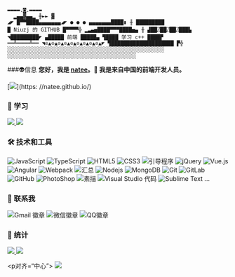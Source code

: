 ```
▬▬▬▬.◙.▬▬▬▬
  ▂▄▄▓▄▄▂ ╫►► ▓
◢◤ █▀▀████▄▄▄▄▄▄▄◢◤ ● ● ● ▄▄▄▄▄▄▄████▮ ╫ █████████
█ Niuzj 的 GITHUB █▀▀▀▀╬ ▂▃▄▅████▀▀▀████▅▄ ╫ ▟██⍁██⍁██⍁███▙
◥█████████◤ ▄█████ 前端 █████▄ ▜████ 学习 c++ ████▛
══╩════╩══ ◥⊙▲⊙▲⊙▲⊙▲⊙▲⊙▲⊙▲⊙▲⊙▲◤ ▜████████████████████ ▛╬
░░░░░░░░░░░░░░░░░░░░░░░░░░░░░░░░░░░░░░░░░░░░░░░░░░ ░░░░░░░░░░░░░░░░░░░░░░░░░░░░░░░░░░░░░░░░░
```

###👽信息
**您好，我是 [natee](https://natee.github.io/website)。👋 我是来自中国的前端开发人员。**

[<img src ="https://img.shields.io/badge/🌐-natee.github.io-%23.svg?style=for-the-badge&logo=&logoColor=white%22">](https: //natee.github.io/)

### 💯 学习

<a href="https://github.com/natee/awesome-ppt">
  <img src="https://github-readme-stats.vercel.app/api/pin/?username=natee&repo=awesome-ppt&theme=onedark" />
</a>
<a href="https://github.com/natee/build-your-own-vue-next">
  <img src="https://github-readme-stats.vercel.app/api/pin/?username=natee&repo=build-your-own-vue-next&theme=onedark" />
</a>

### 🛠 技术和工具

![JavaScript](https://img.shields.io/badge/-JavaScript-black?style=flat-square&logo=javascript)
![TypeScript](https://img.shields.io/badge/-TypeScript-007ACC?style=flat-square&logo=typescript)
![HTML5](https://img.shields.io/badge/-HTML5-E34F26?style=flat-square&logo=html5&logoColor=white)
![CSS3](https://img.shields.io/badge/-CSS3-1572B6?style=flat-square&logo=css3)
![引导程序](https://img.shields.io/badge/-Bootstrap-563D7C?style=flat-square&logo=bootstrap)
![jQuery](https://img.shields.io/badge/-jQuery-0769AD?style=flat-square&logo=jQuery&logoColor=white)
![Vue.js](https://img.shields.io/badge/-Vuejs-4FC08D?style=flat-square&logo=vue.js&logoColor=white)
![Angular](https://img.shields.io/badge/-Angular-DD0031?style=flat-square&logo=angular)
![Webpack](https://img.shields.io/badge/-Webpack-8DD6F9?style=flat-square&logo=Webpack&logoColor=gray)
![汇总](https://img.shields.io/badge/-rollup.js-EC4A3F?style=flat-square&logo=rollup.js&logoColor=white)
![Nodejs](https://img.shields.io/badge/-Nodejs-339933?style=flat-square&logo=Node.js&logoColor=white)
![MongoDB](https://img.shields.io/badge/-MongoDB-47A248?style=flat-square&logo=mongodb&logoColor=white)
![Git](https://img.shields.io/badge/-Git-F05032?style=flat-square&logo=git&logoColor=white)
![GitLab](https://img.shields.io/badge/-GitLab-FCA121?style=flat-square&logo=gitlab)
![GitHub](https://img.shields.io/badge/-GitHub-181717?style=flat-square&logo=github)
![PhotoShop](https://img.shields.io/badge/-PhotoShop-071D34?style=flat-square&logo=Adobe-Photoshop&logoColor=54A7F8)
![素描](https://img.shields.io/badge/-Sketch-F7B500?style=flat-square&logo=sketch&logoColor=white)
![Visual Studio 代码](https://img.shields.io/badge/-VSCode-007ACC?style=flat-square&logo=visual-studio-code&logoColor=white)
![Sublime Text](https://img.shields.io/badge/-Sublime-4B4B4B?style=flat-square&logo=sublime-text&logoColor=FF9800)
...

### 💬 联系我

![Gmail 徽章](https://img.shields.io/badge/-kerncink@gmail.com-c14438?style=flat-square&logo=Gmail&logoColor=white)
![微信徽章](https://img.shields.io/badge/-zkShare-7BB32E?style=flat-square&logo=wechat&logoColor=white)
![QQ徽章](https://img.shields.io/badge/-1835868668-3563d5?style=flat-square&logo=Tencent-QQ)

### 🚦 统计

<a href="https://github.com/natee/website">
  <img src="https://github-readme-stats.vercel.app/api?username=natee&show_icons=true&hide=commits" />
</a>
<a href="https://github.com/natee/website">
  <img src="https://github-readme-stats.vercel.app/api/top-langs/?username=natee&layout=compact" />
</a>

<p对齐=“中心”>
  <img src="https://profile-counter.glitch.me/natee/count.svg" />
</p>
